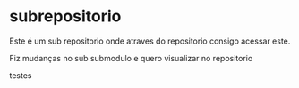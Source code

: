 # subrepositorio

Este é um sub repositorio onde atraves do repositorio consigo acessar este.

Fiz mudanças no sub submodulo e quero visualizar no repositorio

testes